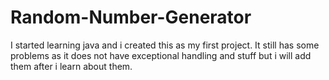 # Random-Number-Generator

I started learning java and i created this as my first project. It still has some problems as it does not have exceptional handling and stuff but i will add them after i learn about them.
